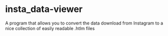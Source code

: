 # insta_data-viewer
A program that allows you to convert the data download from Instagram to a nice collection of easily readable .htlm files
